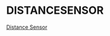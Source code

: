 # **DISTANCESENSOR**

[Distance Sensor](https://www.aliexpress.com/item/Free-shipping-1pcs-Ultrasonic-Module-HC-SR04-Distance-Measuring-Transducer-Sensor-for-Arduino-Samples-Best-prices/32640823431.html?spm=2114.10010108.1000014.8.57149cb1PbYhYj&traffic_analysisId=recommend_3035_null_null_null&scm=1007.13338.80878.000000000000000&pvid=62636381-4734-4790-b159-65540e53664e&tpp=1)